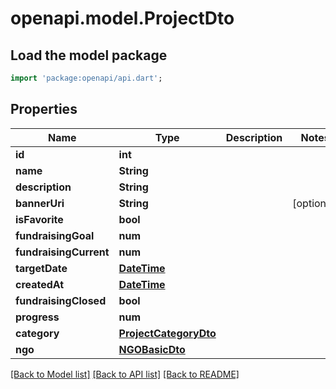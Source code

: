 # openapi.model.ProjectDto

## Load the model package
```dart
import 'package:openapi/api.dart';
```

## Properties
Name | Type | Description | Notes
------------ | ------------- | ------------- | -------------
**id** | **int** |  | 
**name** | **String** |  | 
**description** | **String** |  | 
**bannerUri** | **String** |  | [optional] 
**isFavorite** | **bool** |  | 
**fundraisingGoal** | **num** |  | 
**fundraisingCurrent** | **num** |  | 
**targetDate** | [**DateTime**](DateTime.md) |  | 
**createdAt** | [**DateTime**](DateTime.md) |  | 
**fundraisingClosed** | **bool** |  | 
**progress** | **num** |  | 
**category** | [**ProjectCategoryDto**](ProjectCategoryDto.md) |  | 
**ngo** | [**NGOBasicDto**](NGOBasicDto.md) |  | 

[[Back to Model list]](../README.md#documentation-for-models) [[Back to API list]](../README.md#documentation-for-api-endpoints) [[Back to README]](../README.md)


